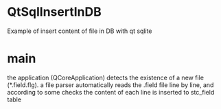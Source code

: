 # QtSqlInsertInDB
Example of insert content of file in DB with qt sqlite 
# main 
the application (QCoreApplication) detects the existence of a new file (\*.field.flg). a file parser automatically reads the .field file line by line, and according to some checks the content of each line is inserted to stc_field table 
